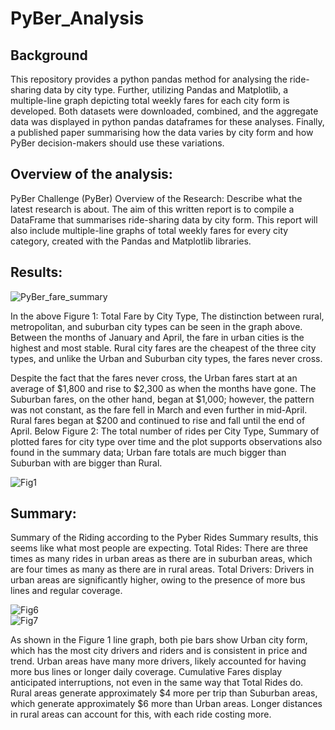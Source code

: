 # PyBer_Analysis

## Background

This repository provides a python pandas method for analysing the ride-sharing data by city type. Further, utilizing Pandas and Matplotlib, a multiple-line graph depicting total weekly fares for each city form is developed. Both datasets were downloaded, combined, and the aggregate data was displayed in python pandas dataframes for these analyses. Finally, a published paper summarising how the data varies by city form and how PyBer decision-makers should use these variations.

## Overview of the analysis:

PyBer Challenge (PyBer) Overview of the Research: Describe what the latest research is about. The aim of this written report is to compile a DataFrame that summarises ride-sharing data by city form. This report will also include multiple-line graphs of total weekly fares for every city category, created with the Pandas and Matplotlib libraries.

## Results:

![PyBer_fare_summary](https://user-images.githubusercontent.com/82549869/119391210-151bde00-bc9c-11eb-8398-16fefda01f3d.png)

In the above Figure 1: Total Fare by City Type, The distinction between rural, metropolitan, and suburban city types can be seen in the graph above. Between the months of January and April, the fare in urban cities is the highest and most stable. Rural city fares are the cheapest of the three city types, and unlike the Urban and Suburban city types, the fares never cross.

Despite the fact that the fares never cross, the Urban fares start at an average of $1,800 and rise to $2,300 as when the months have gone. The Suburban fares, on the other hand, began at $1,000; however, the pattern was not constant, as the fare fell in March and even further in mid-April. Rural fares began at $200 and continued to rise and fall until the end of April. Below Figure 2: The total number of rides per City Type, Summary of plotted fares for city type over time and the plot supports observations also found in the summary data; Urban fare totals are much bigger than Suburban with are bigger than Rural. 

![Fig1](https://user-images.githubusercontent.com/82549869/119392312-92941e00-bc9d-11eb-885e-71a0b3d76945.png)

## Summary: 

Summary of the Riding according to the Pyber Rides Summary results, this seems like what most people are expecting. Total Rides: There are three times as many rides in urban areas as there are in suburban areas, which are four times as many as there are in rural areas. Total Drivers: Drivers in urban areas are significantly higher, owing to the presence of more bus lines and regular coverage.

![Fig6](https://user-images.githubusercontent.com/82549869/119392468-ca02ca80-bc9d-11eb-8dfd-0436b0bc9145.png)                      
![Fig7](https://user-images.githubusercontent.com/82549869/119392484-cec77e80-bc9d-11eb-9d69-6b17d1d7f4e2.png)

As shown in the Figure 1 line graph, both pie bars show Urban city form, which has the most city drivers and riders and is consistent in price and trend. Urban areas have many more drivers, likely accounted for having more bus lines or longer daily coverage.
Cumulative Fares display anticipated interruptions, not even in the same way that Total Rides do. Rural areas generate approximately $4 more per trip than Suburban areas, which generate approximately $6 more than Urban areas. Longer distances in rural areas can account for this, with each ride costing more.
